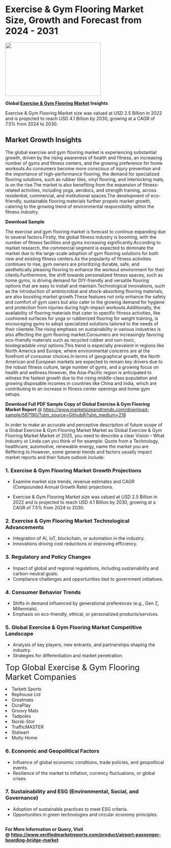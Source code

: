 <H1>Exercise & Gym Flooring Market Size, Growth and Forecast from 2024 - 2031</H1><img class="aligncenter size-medium wp-image-584254" src="https://thirdeyenews.in/wp-content/uploads/2024/09/Global-Market-Research-300x168.jpeg" alt="" width="300" height="168" /><p><strong>Global&nbsp;<a href="https://www.marketsizeandtrends.com/download-sample/587190/?utm_source=Github8j?utm_medium=218">Exercise & Gym Flooring Market</a> Insights</strong></p><p>Exercise & Gym Flooring Market size was valued at USD 2.5 Billion in 2022 and is projected to reach USD 4.1 Billion by 2030, growing at a CAGR of 7.5% from 2024 to 2030.</p><p><h2>Market Growth Insights</h2> <p>The global exercise and gym flooring market is experiencing substantial growth, driven by the rising awareness of health and fitness, an increasing number of gyms and fitness centers, and the growing preference for home workouts.As consumers become more conscious of injury prevention and the importance of high-performance flooring, the demand for specialized flooring solutions, such as rubber tiles, vinyl flooring, and interlocking mats, is on the rise.The market is also benefiting from the expansion of fitness-related activities, including yoga, aerobics, and strength training, across residential, commercial, and institutional spaces.The development of eco-friendly, sustainable flooring materials further propels market growth, catering to the growing trend of environmental responsibility within the fitness industry.</p> <p><strong>Download Sample</strong></p> <p>The exercise and gym flooring market is forecast to continue expanding due to several factors.Firstly, the global fitness industry is booming, with the number of fitness facilities and gyms increasing significantly.According to market research, the commercial segment is expected to dominate the market due to the large-scale adoption of gym flooring solutions for both new and existing fitness centers.As the popularity of fitness activities continues to rise, gym owners are prioritizing durable, safe, and aesthetically pleasing flooring to enhance the workout environment for their clients.Furthermore, the shift towards personalized fitness spaces, such as home gyms, is driving demand for DIY-friendly and versatile flooring options that are easy to install and maintain.Technological innovations, such as the introduction of antimicrobial and shock-absorbing flooring materials, are also boosting market growth.These features not only enhance the safety and comfort of gym users but also cater to the growing demand for hygiene and protection from injuries during high-impact workouts.Additionally, the availability of flooring materials that cater to specific fitness activities, like cushioned surfaces for yoga or rubberized flooring for weight training, is encouraging gyms to adopt specialized solutions tailored to the needs of their clientele.The rising emphasis on sustainability in various industries is also affecting the gym flooring market.Consumers are increasingly favoring eco-friendly materials such as recycled rubber and non-toxic, biodegradable vinyl options.This trend is especially prevalent in regions like North America and Europe, where environmental concerns are at the forefront of consumer choices.In terms of geographical growth, the North American and European markets are expected to remain key drivers due to the robust fitness culture, large number of gyms, and a growing focus on health and wellness.However, the Asia-Pacific region is anticipated to witness the fastest growth due to the rising middle-class population and growing disposable incomes in countries like China and India, which are contributing to an increase in fitness center openings and home gym setups.<p><span class=""><strong>Download Full PDF Sample Copy of Global Exercise & Gym Flooring Market Report</strong> @ <a href="https://www.marketsizeandtrends.com/download-sample/587190/?utm_source=Github8j?utm_medium=218" target="_blank">https://www.marketsizeandtrends.com/download-sample/587190/?utm_source=Github8j?utm_medium=218</a></span></p><p>In order to make an accurate and perceptive description of future scope of a Global&nbsp;Exercise & Gym Flooring Market Market as Global&nbsp;Exercise & Gym Flooring Market Market of 2025, you need to describe a clear Vision &ndash; What Industry or Linda can you think of for example: Quote from a Technology, healthcare, automotive, renewable energy, name the market you are Reffering to.However, some general trends and factors usually impact market reports and their future outlook include:</p><h3>1.&nbsp;<strong>Exercise & Gym Flooring Market Growth Projections</strong></h3><ul><li>Examine market size trends, revenue estimates and CAGR (Compounded Annual Growth Rate) projections.</li><li><p>Exercise & Gym Flooring Market size was valued at USD 2.5 Billion in 2022 and is projected to reach USD 4.1 Billion by 2030, growing at a CAGR of 7.5% from 2024 to 2030.</p></li></ul><h3>2.&nbsp;<strong>Exercise & Gym Flooring Market Technological Advancements</strong></h3><ul><li>Integration of AI, IoT, blockchain, or automation in the industry.</li><li>Innovations driving cost reductions or improving efficiency.</li></ul><h3>3.&nbsp;<strong>Regulatory and Policy Changes</strong></h3><ul><li>Impact of global and regional regulations, including sustainability and carbon-neutral goals.</li><li>Compliance challenges and opportunities tied to government initiatives.</li></ul><h3>4.&nbsp;<strong>Consumer Behavior Trends</strong></h3><ul><li>Shifts in demand influenced by generational preferences (e.g., Gen Z, Millennials).</li><li>Emphasis on eco-friendly, ethical, or personalized products/services.</li></ul><h3>5.&nbsp;<strong>Global Exercise & Gym Flooring Market Competitive Landscape</strong></h3><ul><li>Analysis of key players, new entrants, and partnerships shaping the industry.</li><li>Strategies for differentiation and market penetration.</li></ul><p data-pm-slice="1 1 []"><span style="color: inherit; font-family: inherit; font-size: 25px;">Top Global Exercise & Gym Flooring Market Companies</span></p><div class="" data-test-id=""><p><li>Tarkett Sports</li><li> Rephouse Ltd</li><li> Greatmats</li><li> DuraPlay</li><li> Groovy Mats</li><li> Tadpoles</li><li> Norsk-Stor</li><li> TrafficMASTER</li><li> Stalwart</li><li> Multy Home</li></p></div><h3>6.&nbsp;<strong>Economic and Geopolitical Factors</strong></h3><ul><li>Influence of global economic conditions, trade policies, and geopolitical events.</li><li>Resilience of the market to inflation, currency fluctuations, or global crises.</li></ul><h3>7.&nbsp;<strong>Sustainability and ESG (Environmental, Social, and Governance)</strong></h3><ul><li>Adoption of sustainable practices to meet ESG criteria.</li><li>Opportunities in green technologies and circular economy principles.</li></ul><h2><strong style="font-size: 14px;">For More Information or Query, Visit @&nbsp;</strong><a style="background-color: #ffffff; font-size: 14px;" href="https://www.marketsizeandtrends.com/report/exercise-gym-flooring-market/" target="_blank">https://www.verifiedmarketreports.com/product/airport-passenger-boarding-bridge-market</a></h2>